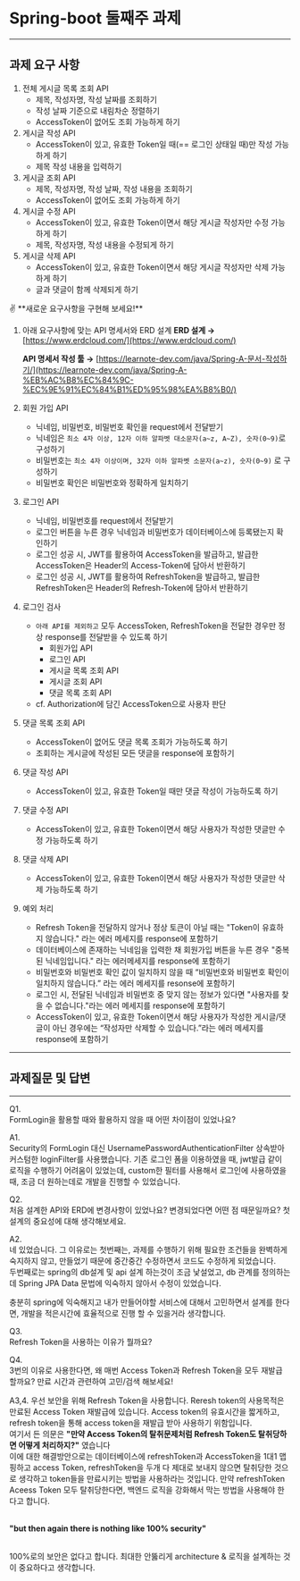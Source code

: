 # Spring-boot 둘째주 과제

---

## 과제 요구 사항
1. 전체 게시글 목록 조회 API
    - 제목, 작성자명, 작성 날짜를 조회하기
    - 작성 날짜 기준으로 내림차순 정렬하기
    - AccessToken이 없어도 조회 가능하게 하기
2. 게시글 작성 API
    - AccessToken이 있고, 유효한 Token일 때(== 로그인 상태일 때)만 작성 가능하게 하기
    - 제목 작성 내용을 입력하기
3. 게시글 조회 API
    - 제목, 작성자명, 작성 날짜, 작성 내용을 조회하기
    - AccessToken이 없어도 조회 가능하게 하기
4. 게시글 수정 API
    - AccessToken이 있고, 유효한 Token이면서 해당 게시글 작성자만 수정 가능하게 하기
    - 제목, 작성자명, 작성 내용을 수정되게 하기
5. 게시글 삭제 API
    - AccessToken이 있고, 유효한 Token이면서 해당 게시글 작성자만 삭제 가능하게 하기
    - 글과 댓글이 함께 삭제되게 하기

<aside>
✌️ **새로운 요구사항을 구현해 보세요!**

</aside>

1. 아래 요구사항에 맞는 API 명세서와 ERD 설계
   **ERD 설계 →** [https://www.erdcloud.com/](https://www.erdcloud.com/)

   **API 명세서 작성 툴 →** [https://learnote-dev.com/java/Spring-A-문서-작성하기/](https://learnote-dev.com/java/Spring-A-%EB%AC%B8%EC%84%9C-%EC%9E%91%EC%84%B1%ED%95%98%EA%B8%B0/)

2. 회원 가입 API
    - 닉네임, 비밀번호, 비밀번호 확인을 request에서 전달받기
    - 닉네임은 `최소 4자 이상, 12자 이하 알파벳 대소문자(a~z, A~Z), 숫자(0~9)`로 구성하기
    - 비밀번호는 `최소 4자 이상이며, 32자 이하 알파벳 소문자(a~z), 숫자(0~9)` 로 구성하기
    - 비밀번호 확인은 비밀번호와 정확하게 일치하기
3. 로그인 API
    - 닉네임, 비밀번호를 request에서 전달받기
    - 로그인 버튼을 누른 경우 닉네임과 비밀번호가 데이터베이스에 등록됐는지 확인하기
    - 로그인 성공 시, JWT를 활용하여 AccessToken을 발급하고,
      발급한 AccessToken은 Header의 Access-Token에 담아서 반환하기
    - 로그인 성공 시, JWT를 활용하여 RefreshToken을 발급하고,
      발급한 RefreshToken은 Header의 Refresh-Token에 담아서 반환하기

4. 로그인 검사
    - `아래 API를 제외하고` 모두 AccessToken, RefreshToken을 전달한 경우만 정상 response를 전달받을 수 있도록 하기
        - 회원가입 API
        - 로그인 API
        - 게시글 목록 조회 API
        - 게시글 조회 API
        - 댓글 목록 조회 API
    - cf. Authorization에 담긴 AccessToken으로 사용자 판단
5.  댓글 목록 조회 API
    - AccessToken이 없어도 댓글 목록 조회가 가능하도록 하기
    - 조회하는 게시글에 작성된 모든 댓글을 response에 포함하기
6. 댓글 작성 API
    - AccessToken이 있고, 유효한 Token일 때만 댓글 작성이 가능하도록 하기
7. 댓글 수정 API
    - AccessToken이 있고, 유효한 Token이면서 해당 사용자가 작성한 댓글만 수정 가능하도록 하기
8. 댓글 삭제 API
    - AccessToken이 있고, 유효한 Token이면서 해당  사용자가 작성한 댓글만 삭제 가능하도록 하기
9. 예외 처리
    - Refresh Token을 전달하지 않거나 정상 토큰이 아닐 때는 "Token이 유효하지 않습니다." 라는 에러 메세지를 response에 포함하기
    - 데이터베이스에 존재하는 닉네임을 입력한 채 회원가입 버튼을 누른 경우 "중복된 닉네임입니다." 라는 에러메세지를 response에 포함하기
    - 비밀번호와 비밀번호 확인 값이 일치하지 않을 때 “비밀번호와 비밀번호 확인이 일치하지 않습니다.” 라는 에러 메세지를 resonse에 포함하기
    - 로그인 시, 전달된 닉네임과 비밀번호 중 맞지 않는 정보가 있다면 "사용자를 찾을 수 없습니다."라는 에러 메세지를 response에 포함하기
    - AccessToken이 있고, 유효한 Token이면서 해당 사용자가 작성한 게시글/댓글이 아닌 경우에는 “작성자만 삭제할 수 있습니다.”라는 에러 메세지를 response에 포함하기

---

## 과제질문 및 답변

---
Q1. <br>FormLogin을 활용할 때와 활용하지 않을 때 어떤 차이점이 있었나요? <BR>

A1.<br> 
Security의 FormLogin 대신 UsernamePasswordAuthenticationFilter 상속받아  커스텀한 
loginFilter를 사용했습니다. 기존 로그인 폼을 이용하였을 때, jwt발급 같이 로직을 수행하기 어려움이 있었는데,
custom한 필터를 사용해서 로그인에 사용하였을 때, 조금 더 원하는데로 개발을 진행할 수 있었습니다.


Q2. <br>처음 설계한 API와 ERD에 변경사항이 있었나요?  변경되었다면 어떤 점 때문일까요? 첫 설계의 중요성에 대해 생각해보세요.

A2.<br>
네 있었습니다.
그 이유로는 첫번째는, 과제를 수행하기 위해 필요한 조건들을 완벽하게 숙지하지 않고, 만들었기 때문에 중간중간 수정하면서
코드도 수정하게 되었습니다. <br>
두번째로는 spring의  db설계 및 api 설계 하는것이 조금 낯설었고, db 관계를 정의하는데 Spring JPA Data 문법에 익숙하지 않아서
수정이 있었습니다. <br>

충분히 spring에 익숙해지고 내가 만들어야할 서비스에 대해서 고민하면서 설계를 한다면, 개발을 적은시간에 효율적으로 진행 할 수 있을거라 생각합니다.

 

Q3. 
<br>Refresh Token을 사용하는 이유가 뭘까요?

Q4.
<br>3번의 이유로 사용한다면, 왜 매번 Access Token과 Refresh Token을 모두 재발급 할까요? 만료 시간과 관련하여 고민/검색 해보세요!

A3,4. 
우선 보안을 위해 Refresh Token을 사용합니다. Reresh token의 사용목적은 만료된 Access Token 재발급에 있습니다. 
 Access token의 유효시간을 짧게하고, refresh token을 통해 access token을 재발급 받아 사용하기 위함입니다. <br>
여기서 든 의문은 <b>"만약 Access Token의 탈취문제처럼 Refresh Token도 탈취당하면 어떻게 처리하지?"</b> 였습니다
<br>
이에 대한 해결방안으로는 데이터베이스에 refreshToken과 AccessToken을 1대1 맵핑하고 access Token, refreshToken을 두개 다 제대로 보내지 않으면
탈취당한 것으로 생각하고 token들을 만료시키는 방법을 사용하라는 것입니다.
만약 refreshToken Aceess Token 모두 탈취당한다면, 백엔드 로직을 강화해서 막는 방법을 사용해야 한다고 합니다.

<br><b>"but then again there is nothing like 100% security"</b> 

<br>100%로의 보안은 없다고 합니다. 최대한 안뚫리게 architecture & 로직을 설계하는 것이 중요하다고
생각합니다.

